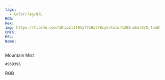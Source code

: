 ```yaml
---
tags:
  - Color/Tag/NTC
RGB:
Hex:
img: https://filedn.com/l0hpzxl1f01yT7GHxtF8cyk/Color%20Snake/SVG_Tumb%20Mass%20No%20Name/959396.svg
CMYK:
HSL:
Name:
---
```

Mountain Mist
```palette
#959396
```
RGB
